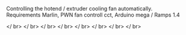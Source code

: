 Controlling the hotend / extruder cooling fan automatically.<br> 
Requirements Marlin, PWN fan controll cct, Arduino mega / Ramps 1.4 <br>

</ br>
</ br>
</ br>
</ br>
</ br>
</ br>
</ br>
</ br>

